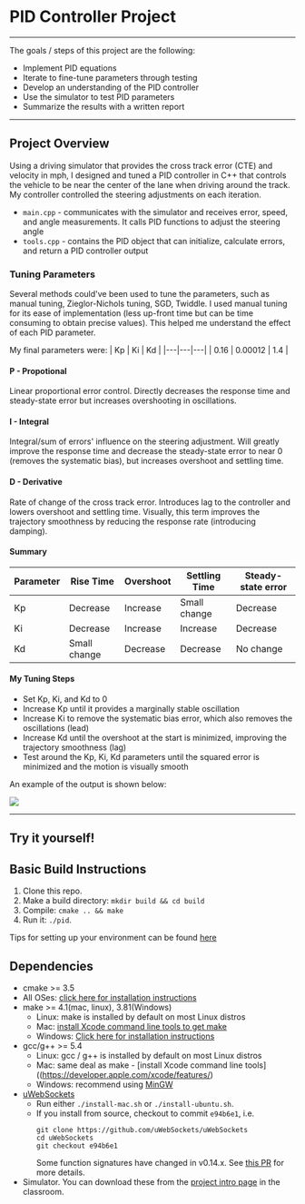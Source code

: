 # PID Controller Project
---
The goals / steps of this project are the following:
* Implement PID equations
* Iterate to fine-tune parameters through testing
* Develop an understanding of the PID controller
* Use the simulator to test PID parameters
* Summarize the results with a written report


[//]: # (Image References)

[image1]: report_images/Sim1.JPG

---
## Project Overview
Using a driving simulator that provides the cross track error (CTE) and velocity in mph, I designed and tuned a PID controller in C++ that controls the vehicle to be near the center of the lane when driving around the track. My controller controlled the steering adjustments on each iteration.

* `main.cpp` - communicates with the simulator and receives error, speed, and angle measurements. It calls PID functions to adjust the steering angle
* `tools.cpp` - contains the PID object that can initialize, calculate errors, and return a PID controller output

### Tuning Parameters
Several methods could've been used to tune the parameters, such as manual tuning, Zieglor-Nichols tuning, SGD, Twiddle. I used manual tuning for its ease of implementation (less up-front time but can be time consuming to obtain precise values). This helped me understand the effect of each PID parameter.

My final parameters were:
| Kp | Ki | Kd |
|---|---|---|
| 0.16 | 0.00012 | 1.4 |

#### P - Propotional
Linear proportional error control. Directly decreases the response time and steady-state error but increases overshooting in oscillations.

#### I - Integral
Integral/sum of errors' influence on the steering adjustment. Will greatly improve the response time and decrease the steady-state error to near 0 (removes the systematic bias), but increases overshoot and settling time.

#### D - Derivative
Rate of change of the cross track error. Introduces lag to the controller and lowers overshoot and settling time. Visually, this term improves the trajectory smoothness by reducing the response rate (introducing damping).

#### Summary
| Parameter | Rise Time | Overshoot | Settling Time | Steady-state error |
|---|---|---|---|---|
| Kp | Decrease | Increase | Small change | Decrease |
| Ki | Decrease | Increase | Increase | Decrease |
| Kd | Small change | Decrease | Decrease | No change |

#### My Tuning Steps
* Set Kp, Ki, and Kd to 0
* Increase Kp until it provides a marginally stable oscillation
* Increase Ki to remove the systematic bias error, which also removes the oscillations (lead)
* Increase Kd until the overshoot at the start is minimized, improving the trajectory smoothness (lag)
* Test around the Kp, Ki, Kd parameters until the squared error is minimized and the motion is visually smooth

An example of the output is shown below:

![][image1]

---
## Try it yourself!

## Basic Build Instructions

1. Clone this repo.
2. Make a build directory: `mkdir build && cd build`
3. Compile: `cmake .. && make`
4. Run it: `./pid`. 

Tips for setting up your environment can be found [here](https://classroom.udacity.com/nanodegrees/nd013/parts/40f38239-66b6-46ec-ae68-03afd8a601c8/modules/0949fca6-b379-42af-a919-ee50aa304e6a/lessons/f758c44c-5e40-4e01-93b5-1a82aa4e044f/concepts/23d376c7-0195-4276-bdf0-e02f1f3c665d)

## Dependencies

* cmake >= 3.5
 * All OSes: [click here for installation instructions](https://cmake.org/install/)
* make >= 4.1(mac, linux), 3.81(Windows)
  * Linux: make is installed by default on most Linux distros
  * Mac: [install Xcode command line tools to get make](https://developer.apple.com/xcode/features/)
  * Windows: [Click here for installation instructions](http://gnuwin32.sourceforge.net/packages/make.htm)
* gcc/g++ >= 5.4
  * Linux: gcc / g++ is installed by default on most Linux distros
  * Mac: same deal as make - [install Xcode command line tools]((https://developer.apple.com/xcode/features/)
  * Windows: recommend using [MinGW](http://www.mingw.org/)
* [uWebSockets](https://github.com/uWebSockets/uWebSockets)
  * Run either `./install-mac.sh` or `./install-ubuntu.sh`.
  * If you install from source, checkout to commit `e94b6e1`, i.e.
    ```
    git clone https://github.com/uWebSockets/uWebSockets 
    cd uWebSockets
    git checkout e94b6e1
    ```
    Some function signatures have changed in v0.14.x. See [this PR](https://github.com/udacity/CarND-MPC-Project/pull/3) for more details.
* Simulator. You can download these from the [project intro page](https://github.com/udacity/self-driving-car-sim/releases) in the classroom.
